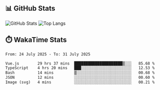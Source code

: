 ## 📊 GitHub Stats
![GitHub Stats](https://github-readme-stats.vercel.app/api?username=fe-brweb&show_icons=true&theme=shades-of-purple)
![Top Langs](https://github-readme-stats.vercel.app/api/top-langs/?username=fe-brweb&layout=compact&theme=shades-of-purple)

## ⏱️ WakaTime Stats
<!--START_SECTION:waka-->

```txt
From: 24 July 2025 - To: 31 July 2025

Vue.js        29 hrs 37 mins  █████████████████████▒░░░   85.68 %
TypeScript    4 hrs 20 mins   ███░░░░░░░░░░░░░░░░░░░░░░   12.53 %
Bash          14 mins         ▒░░░░░░░░░░░░░░░░░░░░░░░░   00.68 %
JSON          12 mins         ░░░░░░░░░░░░░░░░░░░░░░░░░   00.60 %
Image (svg)   4 mins          ░░░░░░░░░░░░░░░░░░░░░░░░░   00.21 %
```

<!--END_SECTION:waka-->
